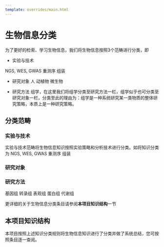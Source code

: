 ```yaml
---
template: overrides/main.html
---
```



# 生物信息分类

为了更好的检索、学习生物信息，我们将生物信息按照3个范畴进行分类，即

* 实验与技术

NGS, WES,
GWAS
重测序
组装

* 研究对象
人
动植物
微生物

* 研究方法
组学，在这里我们将组学分类至研究方法一栏，组学似乎也可分类至研究对象一栏，分类至此的理由为：组学是一种系统研究某一类物质的整体研究策略，本质上是一种研究策略。

[1]: 知识分类准则.md#实验与技术

## 分类范畴

### 实验与技术
实验与技术范畴将生物信息知识按照实验策略和分析技术进行分类。如将知识分类为
NGS, WES,
GWAS
重测序
组装

### 研究对象

### 研究方法


基因组
转录组
表观组
蛋白组
代谢组



更详细的关于生物信息分类条目请参阅**本项目知识结构**一节



## 本项目知识结构

本项目按照上述知识分类规则将生物信息知识进行了分类并做了系统总结，您可按照条目逐一查阅。

